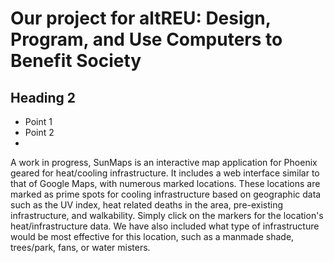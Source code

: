 # Our project for altREU: Design, Program, and Use Computers to Benefit Society
## Heading 2

- Point 1
- Point 2
- 
A work in progress, SunMaps is an interactive map application for Phoenix geared for heat/cooling infrastructure. It includes a web interface similar to that of Google Maps, with numerous marked locations.
These locations are marked as prime spots for cooling infrastructure based on geographic data such as the UV index, heat related deaths in the area, pre-existing infrastructure, and walkability. 
Simply click on the markers for the location's heat/infrastructure data. We have also included what type of infrastructure would be most effective for this location, such as a manmade shade, trees/park, fans, or water misters.

